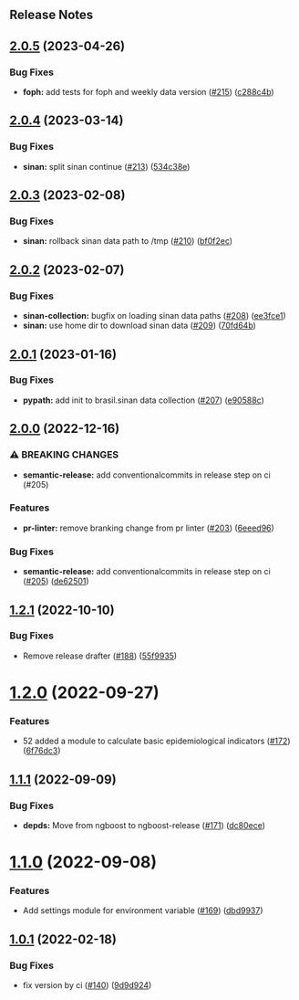 Release Notes
---

## [2.0.5](https://github.com/thegraphnetwork/epigraphhub_py/compare/2.0.4...2.0.5) (2023-04-26)


### Bug Fixes

* **foph:** add tests for foph and weekly data version ([#215](https://github.com/thegraphnetwork/epigraphhub_py/issues/215)) ([c288c4b](https://github.com/thegraphnetwork/epigraphhub_py/commit/c288c4b50f29459d2994066cabebf2b0e043ab8d))

## [2.0.4](https://github.com/thegraphnetwork/epigraphhub_py/compare/2.0.3...2.0.4) (2023-03-14)


### Bug Fixes

* **sinan:** split sinan continue ([#213](https://github.com/thegraphnetwork/epigraphhub_py/issues/213)) ([534c38e](https://github.com/thegraphnetwork/epigraphhub_py/commit/534c38eb53cb4006a49d9010b7353af5634d0216))

## [2.0.3](https://github.com/thegraphnetwork/epigraphhub_py/compare/2.0.2...2.0.3) (2023-02-08)


### Bug Fixes

* **sinan:** rollback sinan data path to /tmp ([#210](https://github.com/thegraphnetwork/epigraphhub_py/issues/210)) ([bf0f2ec](https://github.com/thegraphnetwork/epigraphhub_py/commit/bf0f2eccd26f9cb5cb808e7914b5b487f64e981f))

## [2.0.2](https://github.com/thegraphnetwork/epigraphhub_py/compare/2.0.1...2.0.2) (2023-02-07)


### Bug Fixes

* **sinan-collection:** bugfix on loading sinan data paths ([#208](https://github.com/thegraphnetwork/epigraphhub_py/issues/208)) ([ee3fce1](https://github.com/thegraphnetwork/epigraphhub_py/commit/ee3fce14cfe9c04cbfa5f4acff476f43ca8a10f4))
* **sinan:** use home dir to download sinan data ([#209](https://github.com/thegraphnetwork/epigraphhub_py/issues/209)) ([70fd64b](https://github.com/thegraphnetwork/epigraphhub_py/commit/70fd64ba3d1410aa5ef58194fe4d1829e4e46d5d))

## [2.0.1](https://github.com/thegraphnetwork/epigraphhub_py/compare/2.0.0...2.0.1) (2023-01-16)


### Bug Fixes

* **pypath:** add init to brasil.sinan data collection ([#207](https://github.com/thegraphnetwork/epigraphhub_py/issues/207)) ([e90588c](https://github.com/thegraphnetwork/epigraphhub_py/commit/e90588c720115edfd85b514923cbcb558b1533e7))

## [2.0.0](https://github.com/thegraphnetwork/epigraphhub_py/compare/1.2.1...2.0.0) (2022-12-16)


### ⚠ BREAKING CHANGES

* **semantic-release:** add conventionalcommits in release step on ci (#205)

### Features

* **pr-linter:** remove branking change from pr linter ([#203](https://github.com/thegraphnetwork/epigraphhub_py/issues/203)) ([6eeed96](https://github.com/thegraphnetwork/epigraphhub_py/commit/6eeed96c27d6d8b497d1c890c30abbc9c9dcdd17))


### Bug Fixes

* **semantic-release:** add conventionalcommits in release step on ci ([#205](https://github.com/thegraphnetwork/epigraphhub_py/issues/205)) ([de62501](https://github.com/thegraphnetwork/epigraphhub_py/commit/de6250155355955f809559dcf9e1fe3a8eea9ff1))

## [1.2.1](https://github.com/thegraphnetwork/epigraphhub_py/compare/1.2.0...1.2.1) (2022-10-10)


### Bug Fixes

* Remove release drafter ([#188](https://github.com/thegraphnetwork/epigraphhub_py/issues/188)) ([55f9935](https://github.com/thegraphnetwork/epigraphhub_py/commit/55f9935250164ed120f16bc75b994cac1df40395))

# [1.2.0](https://github.com/thegraphnetwork/epigraphhub_py/compare/1.1.1...1.2.0) (2022-09-27)


### Features

* 52 added a module to calculate basic epidemiological indicators ([#172](https://github.com/thegraphnetwork/epigraphhub_py/issues/172)) ([6f76dc3](https://github.com/thegraphnetwork/epigraphhub_py/commit/6f76dc302f7191e6c86c78196cc18640d3cf5b32))

## [1.1.1](https://github.com/thegraphnetwork/epigraphhub_py/compare/1.1.0...1.1.1) (2022-09-09)


### Bug Fixes

* **depds:** Move from ngboost to ngboost-release ([#171](https://github.com/thegraphnetwork/epigraphhub_py/issues/171)) ([dc80ece](https://github.com/thegraphnetwork/epigraphhub_py/commit/dc80ece59e8bb8531eeb0243dcb5320e35b9982b))

# [1.1.0](https://github.com/thegraphnetwork/epigraphhub_py/compare/1.0.1...1.1.0) (2022-09-08)


### Features

* Add settings module for environment variable ([#169](https://github.com/thegraphnetwork/epigraphhub_py/issues/169)) ([dbd9937](https://github.com/thegraphnetwork/epigraphhub_py/commit/dbd9937301a9e088ce1875d428e60431e95c7ccc))

## [1.0.1](https://github.com/thegraphnetwork/epigraphhub_py/compare/1.0.0...1.0.1) (2022-02-18)


### Bug Fixes

* fix version by ci ([#140](https://github.com/thegraphnetwork/epigraphhub_py/issues/140)) ([9d9d924](https://github.com/thegraphnetwork/epigraphhub_py/commit/9d9d924ca5966ed8b17688f8bf4f1068b4aa6c18))
